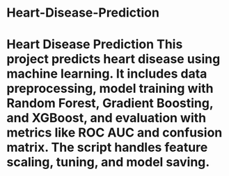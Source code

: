 # Heart-Disease-Prediction
# Heart Disease Prediction  This project predicts heart disease using machine learning. It includes data preprocessing, model training with Random Forest, Gradient Boosting, and XGBoost, and evaluation with metrics like ROC AUC and confusion matrix. The script handles feature scaling, tuning, and model saving.
